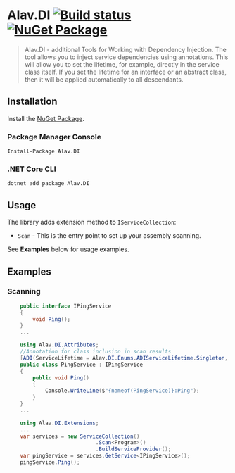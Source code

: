 ﻿# Alav.DI [![Build status](https://ci.appveyor.com/api/projects/status/vamv8y7w2lyu7wc3?svg=true)](https://ci.appveyor.com/project/GebekovAS/alav-di) [![NuGet Package](https://img.shields.io/nuget/v/Alav.DI.svg?v=1.0.2)](https://www.nuget.org/packages/Alav.DI)

> Alav.DI - additional Tools for Working with Dependency Injection. The tool allows you to inject service dependencies using annotations. This will allow you to set the lifetime, for example, directly in the service class itself. If you set the lifetime for an interface or an abstract class, then it will be applied automatically to all descendants.

## Installation

Install the [NuGet Package](https://www.nuget.org/packages/Alav.DI).

### Package Manager Console

```
Install-Package Alav.DI
```

### .NET Core CLI

```
dotnet add package Alav.DI
```

## Usage

The library adds extension method to `IServiceCollection`:

* `Scan` - This is the entry point to set up your assembly scanning.

See **Examples** below for usage examples.

## Examples

### Scanning

```csharp
    public interface IPingService
    {
        void Ping();
    }
    ...

    using Alav.DI.Attributes;
    //Annotation for class inclusion in scan results
    [ADI(ServiceLifetime = Alav.DI.Enums.ADIServiceLifetime.Singleton, Interface = typeof(IPingService))]
    public class PingService : IPingService
    {
        public void Ping()
        {
            Console.WriteLine($"{nameof(PingService)}:Ping");
        }
    }
    ...

    using Alav.DI.Extensions;
    ...
    var services = new ServiceCollection()
                            .Scan<Program>()
                            .BuildServiceProvider();
    var pingService = services.GetService<IPingService>();
    pingService.Ping();
```

